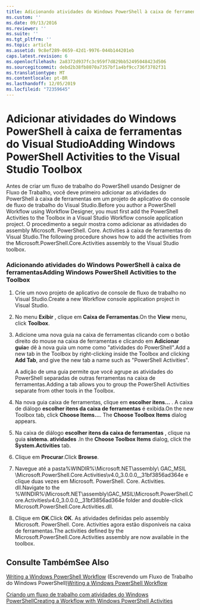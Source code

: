 ```yaml
---
title: Adicionando atividades do Windows PowerShell à caixa de ferramentas do Visual Studio | Microsoft Docs
ms.custom: ''
ms.date: 09/13/2016
ms.reviewer: ''
ms.suite: ''
ms.tgt_pltfrm: ''
ms.topic: article
ms.assetid: 9c8ef289-0659-42d1-9976-044b144201eb
caps.latest.revision: 6
ms.openlocfilehash: 2a8372d937fc3c959f7d829bb52495048423d506
ms.sourcegitcommit: debd2b38fb8070a7357bf1a4bf9cc736f3702f31
ms.translationtype: MT
ms.contentlocale: pt-BR
ms.lasthandoff: 12/05/2019
ms.locfileid: "72359645"
---
```

# <a name="adding-windows-powershell-activities-to-the-visual-studio-toolbox"></a><span data-ttu-id="fc2f3-102">Adicionar atividades do Windows PowerShell à caixa de ferramentas do Visual Studio</span><span class="sxs-lookup"><span data-stu-id="fc2f3-102">Adding Windows PowerShell Activities to the Visual Studio Toolbox</span></span>

<span data-ttu-id="fc2f3-103">Antes de criar um fluxo de trabalho do PowerShell usando Designer de Fluxo de Trabalho, você deve primeiro adicionar as atividades do PowerShell à caixa de ferramentas em um projeto de aplicativo do console de fluxo de trabalho do Visual Studio.</span><span class="sxs-lookup"><span data-stu-id="fc2f3-103">Before you author a PowerShell Workflow using Workflow Designer, you must first add the PowerShell Activities to the Toolbox in a Visual Studio Workflow console application project.</span></span> <span data-ttu-id="fc2f3-104">O procedimento a seguir mostra como adicionar as atividades do assembly Microsoft. PowerShell. Core. Activities à caixa de ferramentas do Visual Studio.</span><span class="sxs-lookup"><span data-stu-id="fc2f3-104">The following procedure shows how to add the activities from the Microsoft.PowerShell.Core.Activities assembly to the Visual Studio toolbox.</span></span>

### <a name="adding-windows-powershell-activities-to-the-toolbox"></a><span data-ttu-id="fc2f3-105">Adicionando atividades do Windows PowerShell à caixa de ferramentas</span><span class="sxs-lookup"><span data-stu-id="fc2f3-105">Adding Windows PowerShell Activities to the Toolbox</span></span>

1. <span data-ttu-id="fc2f3-106">Crie um novo projeto de aplicativo de console de fluxo de trabalho no Visual Studio.</span><span class="sxs-lookup"><span data-stu-id="fc2f3-106">Create a new Workflow console application project in Visual Studio.</span></span>

2. <span data-ttu-id="fc2f3-107">No menu **Exibir** , clique em **Caixa de Ferramentas**.</span><span class="sxs-lookup"><span data-stu-id="fc2f3-107">On the **View** menu, click **Toolbox**.</span></span>

3. <span data-ttu-id="fc2f3-108">Adicione uma nova guia na caixa de ferramentas clicando com o botão direito do mouse na caixa de ferramentas e clicando em **Adicionar guia**e dê à nova guia um nome como "atividades do PowerShell".</span><span class="sxs-lookup"><span data-stu-id="fc2f3-108">Add a new tab in the Toolbox by right-clicking inside the Toolbox and clicking **Add Tab**, and give the new tab a name such as "PowerShell Activities".</span></span>

   <span data-ttu-id="fc2f3-109">A adição de uma guia permite que você agrupe as atividades do PowerShell separadas de outras ferramentas na caixa de ferramentas.</span><span class="sxs-lookup"><span data-stu-id="fc2f3-109">Adding a tab allows you to group the PowerShell Activities separate from other tools in the Toolbox.</span></span>

4. <span data-ttu-id="fc2f3-110">Na nova guia caixa de ferramentas, clique em **escolher itens...** . A caixa de diálogo **escolher itens da caixa de ferramentas** é exibida.</span><span class="sxs-lookup"><span data-stu-id="fc2f3-110">On the new Toolbox tab, click **Choose Items...**. The **Choose Toolbox Items** dialog appears.</span></span>

5. <span data-ttu-id="fc2f3-111">Na caixa de diálogo **escolher itens da caixa de ferramentas** , clique na guia **sistema. atividades** .</span><span class="sxs-lookup"><span data-stu-id="fc2f3-111">In the **Choose Toolbox Items** dialog, click the **System.Activities** tab.</span></span>

6. <span data-ttu-id="fc2f3-112">Clique em **Procurar**.</span><span class="sxs-lookup"><span data-stu-id="fc2f3-112">Click **Browse**.</span></span>

7. <span data-ttu-id="fc2f3-113">Navegue até a pasta%WINDIR%\Microsoft.NET\assembly\ GAC_MSIL \Microsoft.PowerShell.Core.Activities\v4.0_3.0.0.0__31bf3856ad364e e clique duas vezes em Microsoft. PowerShell. Core. Activities. dll.</span><span class="sxs-lookup"><span data-stu-id="fc2f3-113">Navigate to the %WINDIR%\Microsoft.NET\assembly\GAC_MSIL\Microsoft.PowerShell.Core.Activities\v4.0_3.0.0.0__31bf3856ad364e folder and double-click Microsoft.PowerShell.Core.Activities.dll.</span></span>

8. <span data-ttu-id="fc2f3-114">Clique em **OK**.</span><span class="sxs-lookup"><span data-stu-id="fc2f3-114">Click **OK**.</span></span> <span data-ttu-id="fc2f3-115">As atividades definidas pelo assembly Microsoft. PowerShell. Core. Activities agora estão disponíveis na caixa de ferramentas.</span><span class="sxs-lookup"><span data-stu-id="fc2f3-115">The activities defined by the Microsoft.PowerShell.Core.Activities assembly are now available in the toolbox.</span></span>

## <a name="see-also"></a><span data-ttu-id="fc2f3-116">Consulte Também</span><span class="sxs-lookup"><span data-stu-id="fc2f3-116">See Also</span></span>

<span data-ttu-id="fc2f3-117">[Writing a Windows PowerShell Workflow](./writing-a-windows-powershell-workflow.md) (Escrevendo um Fluxo de Trabalho do Windows PowerShell)</span><span class="sxs-lookup"><span data-stu-id="fc2f3-117">[Writing a Windows PowerShell Workflow](./writing-a-windows-powershell-workflow.md)</span></span>

[<span data-ttu-id="fc2f3-118">Criando um fluxo de trabalho com atividades do Windows PowerShell</span><span class="sxs-lookup"><span data-stu-id="fc2f3-118">Creating a Workflow with Windows PowerShell Activities</span></span>](./creating-a-workflow-with-windows-powershell-activities.md)